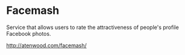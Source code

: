Facemash
========

Service that allows users to rate the attractiveness of people's profile Facebook photos.

http://atenwood.com/facemash/

